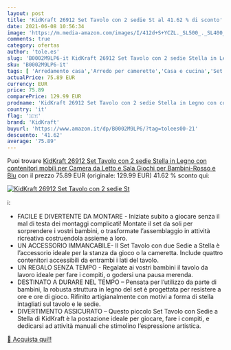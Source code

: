 ```yaml
---
layout: post
title: 'KidKraft 26912 Set Tavolo con 2 sedie St al 41.62 % di sconto'
date: 2021-06-08 10:56:34
image: 'https://m.media-amazon.com/images/I/412d+S+YCZL._SL500_._SL400_.jpg'
comments: true
category: ofertas
author: 'tole.es'
slug: 'B0002M9LP6-it KidKraft 26912 Set Tavolo con 2 sedie Stella in Legno con...'
sku: 'B0002M9LP6-it'
tags: [ 'Arredamento casa','Arredo per camerette','Casa e cucina','Set tavolo e sedie per camerette','kidkraft', ]
actualPrice: 75.89 EUR
currency: EUR
price: 75.89
comparePrice: 129.99 EUR
prodname: 'KidKraft 26912 Set Tavolo con 2 sedie Stella in Legno con contenitori  mobili per Camera da Letto e Sala Giochi per Bambini-Rosso e Blu'
country: 'it'
flag: '🇮🇹'
brand: 'KidKraft'
buyurl: 'https://www.amazon.it/dp/B0002M9LP6/?tag=tolees00-21'
descuento: '41.62'
average: '75.89'
---
```


Puoi trovare [KidKraft 26912 Set Tavolo con 2 sedie Stella in Legno con contenitori  mobili per Camera da Letto e Sala Giochi per Bambini-Rosso e Blu](https://www.amazon.it/dp/B0002M9LP6/?tag=tolees00-21) con il prezzo 75.89 EUR (originale: 129.99 EUR) 41.62 % sconto qui:

[![KidKraft 26912 Set Tavolo con 2 sedie St](https://m.media-amazon.com/images/I/412d+S+YCZL._SL500_._SL400_.jpg)](https://www.amazon.it/dp/B0002M9LP6/?tag=tolees00-21)

ℹ️:

- FACILE E DIVERTENTE DA MONTARE - Iniziate subito a giocare senza il mal di testa dei montaggi complicati! Montate il set da soli per sorprendere i vostri bambini, o trasformate l’assemblaggio in attività ricreativa costruendola assieme a loro.
- UN ACCESSORIO IMMANCABILE- Il Set Tavolo con due Sedie a Stella è l’accessorio ideale per la stanza da gioco o la cameretta. Include quattro contenitori accessibili da entrambi i lati del tavolo.
- UN REGALO SENZA TEMPO - Regalate ai vostri bambini il tavolo da lavoro ideale per fare i compiti, o godersi una pausa merenda.
- DESTINATO A DURARE NEL TEMPO – Pensata per l’utilizzo da parte di bambini, la robusta struttura in legno del set è progettata per resistere a ore e ore di gioco. Rifinito artigianalmente con motivi a forma di stella intagliati sul tavolo e le sedie.
- DIVERTIMENTO ASSICURATO – Questo piccolo Set Tavolo con Sedie a Stella di KidKraft è la postazione ideale per giocare, fare i compiti, e dedicarsi ad attività manuali che stimolino l’espressione artistica.

[🛒 Acquista qui!!](https://www.amazon.it/dp/B0002M9LP6/?tag=tolees00-21)
